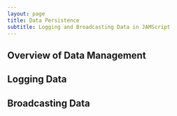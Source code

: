 ```yaml
---
layout: page
title: Data Persistence
subtitle: Logging and Broadcasting Data in JAMScript
---
```


## Overview of Data Management


## Logging Data


## Broadcasting Data
